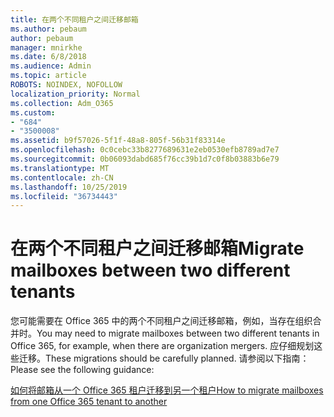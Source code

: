 ```yaml
---
title: 在两个不同租户之间迁移邮箱
ms.author: pebaum
author: pebaum
manager: mnirkhe
ms.date: 6/8/2018
ms.audience: Admin
ms.topic: article
ROBOTS: NOINDEX, NOFOLLOW
localization_priority: Normal
ms.collection: Adm_O365
ms.custom:
- "684"
- "3500008"
ms.assetid: b9f57026-5f1f-48a8-805f-56b31f83314e
ms.openlocfilehash: 0c0cebc33b8277689631e2eb0530efb8789ad7e7
ms.sourcegitcommit: 0b06093dabd685f76cc39b1d7c0f8b03883b6e79
ms.translationtype: MT
ms.contentlocale: zh-CN
ms.lasthandoff: 10/25/2019
ms.locfileid: "36734443"
---
```

# <a name="migrate-mailboxes-between-two-different-tenants"></a><span data-ttu-id="28d26-102">在两个不同租户之间迁移邮箱</span><span class="sxs-lookup"><span data-stu-id="28d26-102">Migrate mailboxes between two different tenants</span></span>

<span data-ttu-id="28d26-103">您可能需要在 Office 365 中的两个不同租户之间迁移邮箱，例如，当存在组织合并时。</span><span class="sxs-lookup"><span data-stu-id="28d26-103">You may need to migrate mailboxes between two different tenants in Office 365, for example, when there are organization mergers.</span></span> <span data-ttu-id="28d26-104">应仔细规划这些迁移。</span><span class="sxs-lookup"><span data-stu-id="28d26-104">These migrations should be carefully planned.</span></span> <span data-ttu-id="28d26-105">请参阅以下指南：</span><span class="sxs-lookup"><span data-stu-id="28d26-105">Please see the following guidance:</span></span>
  
[<span data-ttu-id="28d26-106">如何将邮箱从一个 Office 365 租户迁移到另一个租户</span><span class="sxs-lookup"><span data-stu-id="28d26-106">How to migrate mailboxes from one Office 365 tenant to another</span></span>](https://docs.microsoft.com/Exchange/mailbox-migration/migrate-mailboxes-across-tenants)
  
